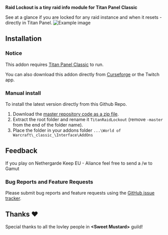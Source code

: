 **Raid Lockout is a tiny raid info module for Titan Panel Classic**

See at a glance if you are locked for any raid instance and when it resets - directly in Titan Panel.
![Example image](http://obstrom.com/github/raidlockout/readme1.jpg)

## Installation
### Notice
This addon requires [Titan Panel Classic](https://www.curseforge.com/wow/addons/titan-panel-classic) to run.

You can also download this addon directly from [Curseforge](https://www.curseforge.com/wow/addons/titan-panel-classic-raid-lockout) or the Twitch app.

### Manual install
To install the latest version directly from this Github Repo.
1. Download the [master repository code as a zip file](https://github.com/obstrom/TitanRaidLockout/archive/master.zip).
2. Extract the root folder and rename it ```TitanRaidLockout``` (remove ```-master``` from the end of the folder name).
3. Place the folder in your addons folder ```...\World of Warcraft\_classic_\Interface\AddOns```

## Feedback
If you play on Nethergarde Keep EU - Aliance feel free to send a /w to Gamut
### Bug Reports and Feature Requests
  Please submit bug reports and feature requests using the [GitHub issue tracker](https://github.com/obstrom/TitanRaidLockout/issues).
  
## Thanks :heart:
Special thanks to all the lovley people in **\<Sweet Mustard\>** guild!
